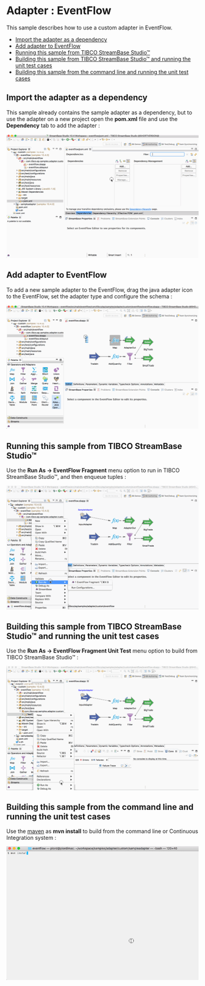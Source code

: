 # Adapter : EventFlow

This sample describes how to use a custom adapter in EventFlow.

* [Import the adapter as a dependency](#import-the-adapter-as-a-dependency)
* [Add adapter to EventFlow](#add-adapter-to-eventflow)
* [Running this sample from TIBCO StreamBase Studio&trade;](#running-this-sample-from-tibco-streambase-studio-trade)
* [Building this sample from TIBCO StreamBase Studio&trade; and running the unit test cases](#building-this-sample-from-the-command-line-and-running-the-unit-test-cases)
* [Building this sample from the command line and running the unit test cases](#building-this-sample-from-the-command-line-and-running-the-unit-test-cases)

## Import the adapter as a dependency

This sample already contains the sample adapter as a dependency, but to use the adapter on a new 
project open the **pom.xml** file and use the **Dependency** tab to add the adapter :

![Dependencies](images/studioimport.gif)

## Add adapter to EventFlow

To add a new sample adapter to the EventFlow, drag the java adapter icon to the EventFlow, set the adapter 
type and configure the schema :

![Use](images/studiouse.gif)

## Running this sample from TIBCO StreamBase Studio&trade;

Use the **Run As -> EventFlow Fragment** menu option to run in TIBCO StreamBase Studio&trade;, and then enqueue tuples :

![RunFromStudio](images/studio.gif)

## Building this sample from TIBCO StreamBase Studio&trade; and running the unit test cases

Use the **Run As -> EventFlow Fragment Unit Test** menu option to build from TIBCO StreamBase Studio&trade; :

![RunFromStudio](images/studiounit.gif)

## Building this sample from the command line and running the unit test cases

Use the [maven](https://maven.apache.org) as **mvn install** to build from the command line or Continuous Integration system :

![maven](images/maven.gif)
